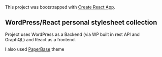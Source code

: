 This project was bootstrapped with [Create React App](https://github.com/facebook/create-react-app).

## WordPress/React personal stylesheet collection

Project uses WordPress as a Backend (via WP built in rest API and GraphQL) and React as a frontend.

I also used [PaperBase](https://themes.material-ui.com/themes/paperbase/) theme